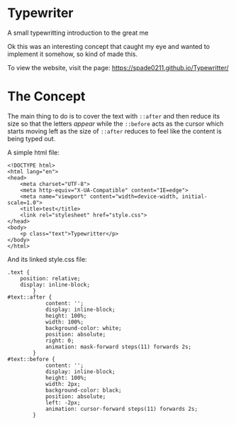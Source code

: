 # Typewriter
A small typewritting introduction to the great me

Ok this was an interesting concept that caught my eye and wanted to implement it somehow, so kind of made this.

To view the website, visit the page:
https://spade0211.github.io/Typewritter/

# The Concept
The main thing to do is to cover the text with `::after` and then reduce its size so that the letters *appear*
while the `::before` acts as the cursor which starts moving left as the size of `::after` reduces to feel like 
the content is being typed out.

A simple html file:
```
<!DOCTYPE html>
<html lang="en">
<head>
    <meta charset="UTF-8">
    <meta http-equiv="X-UA-Compatible" content="IE=edge">
    <meta name="viewport" content="width=device-width, initial-scale=1.0">
    <title>test</title>
    <link rel="stylesheet" href="style.css">
</head>
<body>
    <p class="text">Typewritter</p>
</body>
</html>
```

And its linked style.css file:
```
.text {
    position: relative;
    display: inline-block;
        }
#text::after {
            content: '';
            display: inline-block;
            height: 100%;
            width: 100%;
            background-color: white;
            position: absolute;
            right: 0;
            animation: mask-forward steps(11) forwards 2s;
        }
#text::before {
            content: '';
            display: inline-block;
            height: 100%;
            width: 2px;
            background-color: black;
            position: absolute;
            left: -2px;
            animation: cursor-forward steps(11) forwards 2s;
        }
 ```
